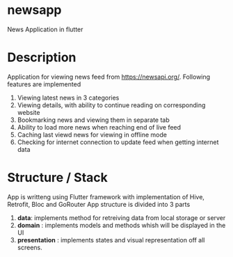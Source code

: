 # newsapp

News Application in flutter

# Description

Application for viewing news feed from https://newsapi.org/.
Following features are implemented
1. Viewing latest news in 3 categories
2. Viewing details, with ability to continue reading on corresponding website
3. Bookmarking news and viewing them in separate tab
4. Ability to load more news when reaching end of live feed
5. Caching last viewd news for viewing in offline mode
6. Checking for internet connection to update feed when getting internet data

 # Structure / Stack
 App is writteng using Flutter framework with implementation of Hive, Retrofit, Bloc and GoRouter
 App structure is divided into 3 parts
 1. __data__: implements method for retreiving data from local storage or server
 2. __domain__ : implements models and methods whish will be displayed in the UI
 3. __presentation__ : implements states and visual representation off all screens.
